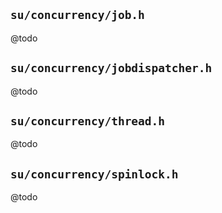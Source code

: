 ## `su/concurrency/job.h`
@todo

## `su/concurrency/jobdispatcher.h`
@todo

## `su/concurrency/thread.h`
@todo

## `su/concurrency/spinlock.h`
@todo
